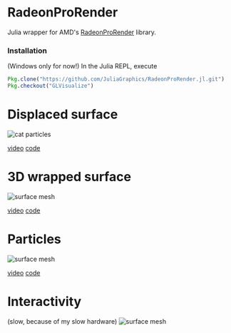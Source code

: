 # RadeonProRender

Julia wrapper for AMD's [RadeonProRender](http://developer.amd.com/tools-and-sdks/graphics-development/firepro-sdk/amd-firerender-technology/) library.

### Installation
(Windows only for now!)
In the Julia REPL, execute

```Julia
Pkg.clone("https://github.com/JuliaGraphics/RadeonProRender.jl.git")
Pkg.checkout("GLVisualize")
```

# Displaced surface

![cat particles](https://github.com/JuliaGraphics/RadeonProRender.jl/blob/master/docs/surface.png?raw=true)

[video](https://vimeo.com/154175783)
[code](https://github.com/JuliaGraphics/RadeonProRender.jl/blob/master/examples/simple_displace.jl)


# 3D wrapped surface
![surface mesh](https://github.com/JuliaGraphics/RadeonProRender.jl/blob/master/docs/surfmesh.png?raw=true)

[video](https://vimeo.com/154174476)
[code](https://github.com/JuliaGraphics/RadeonProRender.jl/blob/master/examples/surfacemesh.jl)


# Particles
![surface mesh](https://github.com/JuliaGraphics/RadeonProRender.jl/blob/master/docs/carticles.png?raw=true)

[video](https://vimeo.com/154174460)
[code](https://github.com/JuliaGraphics/RadeonProRender.jl/blob/master/examples/instancing.jl)

# Interactivity
(slow, because of my slow hardware)
![surface mesh](https://github.com/JuliaGraphics/RadeonProRender.jl/blob/master/docs/interactive.gif?raw=true)

